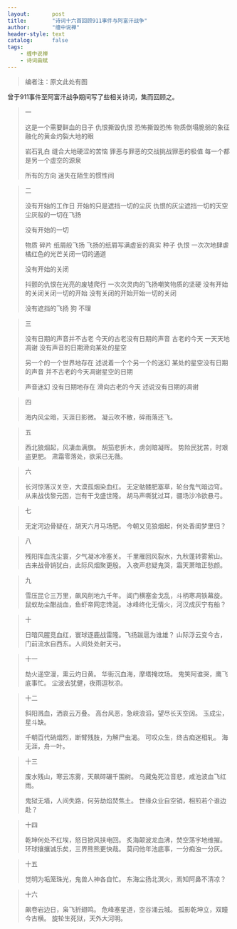 ```yaml
---
layout:       post
title:        "诗词十六首回顾911事件与阿富汗战争"
author:       "缠中说禅"
header-style: text
catalog:      false
tags:
    - 缠中说禅
    - 诗词曲赋
---
```


> 编者注：原文此处有图



曾于911事件至阿富汗战争期间写了些相关诗词，集而回顾之。



> 一
>
> 
>
> 这是一个需要鲜血的日子
> 仇恨撕毁仇恨
> 恐怖撕毁恐怖
> 物质倒塌脆弱的象征
> 融化的黄金灼裂大地的眼
>
> 
>
> 岩石乳白 缝合大地硬涩的苦恼
> 罪恶与罪恶的交战挑战罪恶的极值
> 每一个都是另一个虚空的源泉
>
> 
>
> 所有的方向 迷失在陌生的惯性间



> 二
>
> 
>
> 没有开始的工作日
> 开始的只是遮挡一切的尘灰
> 仇恨的灰尘遮挡一切的天空
> 尘灰般的一切在飞扬
>
> 
>
> 没有开始的一切
>
> 
>
> 物质 碎片 纸屑般飞扬
> 飞扬的纸屑写满虚妄的真实
> 种子 仇恨 一次次地肆虐
> 橘红色的光芒关闭一切的通道
>
> 
>
> 没有开始的关闭
>
> 
>
> 抖颤的仇恨在光亮的废墟爬行
> 一次次灵肉的飞扬嘲笑物质的坚硬
> 没有开始的关闭关闭一切的开始
> 没有关闭的开始开始一切的关闭
>
> 
>
> 没有遮挡的飞扬 狗 不理



> 三
>
> 
>
> 没有日期的声音并不古老
> 今天的古老没有日期的声音
> 古老的今天 一天天地凋谢
> 没有声音的日期滑向某处的星空
>
> 
>
> 另一个的一个世界地存在
> 述说着一个个另一个的迷幻
> 某处的星空没有日期的声音
> 并不古老的今天凋谢星空的日期
>
> 
>
> 声音迷幻 没有日期地存在
> 滑向古老的今天
> 述说没有日期的凋谢



> 四
>
> 
>
> 海内风尘暗，天涯日影微。
> 凝云吹不散，碎雨落还飞。



> 五
>
> 
>
> 西北狼烟起，风凄血满旗。
> 胡笳悲折木，虏剑暗凝晖。
> 势险民犹苦，时艰盗更肥。
> 肃霜零落处，欲采已无薇。



> 六
>
> 
>
> 长河惊落汉关空，大漠孤烟染血红。
> 无定骷髅肥塞草，轮台鬼气暗边穹。
> 从来战伐黎元困，岂有干戈盛世隆。
> 胡马声嘶犹过耳，疆场沙冷欲悬弓。



> 七
>
> 
>
> 无定河边骨疑在，胡天六月马场肥。
> 今朝又见狼烟起，何处香闺梦里归？



> 八
>
> 
>
> 残阳挥血洗尘寰，夕气凝冰冷塞关。
> 千里雁回风裂水，九秋蓬转雾萦山。
> 古来战骨销犹白，此际风烟聚更殷。
> 入夜声悲疑鬼哭，霜天萧暗正愁颜。



> 九
>
> 
>
> 雪压昆仑三万里，飙风削地九千年。
> 阊门横塞金戈乱，斗柄寒凋铁幕旋。
> 鼠蚁劫尘酣战血，鱼虾帝网恋馋涎。
> 冰峰终化无情火，河汉成灰宁有船？



> 十
>
> 
>
> 日暗风腥竞血红，寰球逐鹿战雷隆。飞扬跋扈为谁雄？
> 山际浮云变今古，门前流水自西东。人间处处射天弓。



> 十一
>
> 
>
> 劫火遥空漫，熏云灼日黄。
> 华街沉血海，摩塔掩坟场。
> 鬼笑阿谁哭，鹰飞底事忙。
> 尘波去犹健，夜雨逗秋凉。



> 十二
>
> 
>
> 斜阳溅血，洒哀云万叠。
> 高台风恶，急峡浪滔，望尽长天空阔。
> 玉成尘，星斗缺。
>
> 
>
> 千朝百代硝烟烈，断臂残肢，为解尸虫渴。
> 可叹众生，终古痴迷相轧。
> 海无涯，舟一叶。



> 十三
>
> 
>
> 废水残山，寒云冻雾，天飙碎碾千围树。
> 乌藏兔死泣音悲，咸池波血飞红雨。
>
> 
>
> 鬼狱无墙，人间失路，何劳劫焰焚焦土。
> 世缘众业自空销，相煎若个谁边赴？



> 十四
>
> 
>
> 乾坤何处不红埃，怒日掀风挟电回。
> 炙海颠波龙血沸，焚空荡宇地维摧。
> 环球攘攘诚乐矣，三界熊熊更快哉。
> 莫问他年池底事，一分痴浊一分灰。



> 十五
>
> 
>
> 觉明为垢笼珠光，鬼兽人神各自忙。
> 东海尘扬北溟火，焉知阿鼻不清凉？



> 十六
>
> 
>
> 飙卷岩边日，枭飞折翅鸣。
> 危峰塞星道，空谷涌云城。
> 孤影乾坤立，双瞳今古横。
> 旋轮生死狱，天外大河明。
